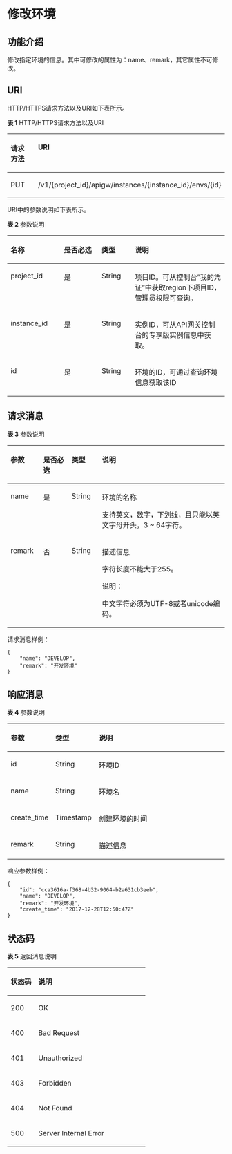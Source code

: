 # 修改环境<a name="apig-phapi-180713053"></a>

## 功能介绍<a name="section37058740"></a>

修改指定环境的信息。其中可修改的属性为：name、remark，其它属性不可修改。

## URI<a name="section65093204"></a>

HTTP/HTTPS请求方法以及URI如下表所示。

**表 1**  HTTP/HTTPS请求方法以及URI

<a name="table7557150"></a>
<table><thead align="left"><tr id="row49653828"><th class="cellrowborder" valign="top" width="20%" id="mcps1.2.3.1.1"><p id="p62537130"><a name="p62537130"></a><a name="p62537130"></a>请求方法</p>
</th>
<th class="cellrowborder" valign="top" width="80%" id="mcps1.2.3.1.2"><p id="p32342740"><a name="p32342740"></a><a name="p32342740"></a>URI</p>
</th>
</tr>
</thead>
<tbody><tr id="row2516266"><td class="cellrowborder" valign="top" width="20%" headers="mcps1.2.3.1.1 "><p id="p2491030"><a name="p2491030"></a><a name="p2491030"></a>PUT</p>
</td>
<td class="cellrowborder" valign="top" width="80%" headers="mcps1.2.3.1.2 "><p id="p446845"><a name="p446845"></a><a name="p446845"></a>/v1/{project_id}/apigw/instances/{instance_id}/envs/{id}</p>
</td>
</tr>
</tbody>
</table>

URI中的参数说明如下表所示。

**表 2**  参数说明

<a name="table36194505"></a>
<table><thead align="left"><tr id="row46126471"><th class="cellrowborder" valign="top" width="24.48755124487551%" id="mcps1.2.5.1.1"><p id="p45256674"><a name="p45256674"></a><a name="p45256674"></a>名称</p>
</th>
<th class="cellrowborder" valign="top" width="17.348265173482652%" id="mcps1.2.5.1.2"><p id="p41911953"><a name="p41911953"></a><a name="p41911953"></a>是否必选</p>
</th>
<th class="cellrowborder" valign="top" width="15.308469153084694%" id="mcps1.2.5.1.3"><p id="p39425021"><a name="p39425021"></a><a name="p39425021"></a>类型</p>
</th>
<th class="cellrowborder" valign="top" width="42.85571442855714%" id="mcps1.2.5.1.4"><p id="p39310093"><a name="p39310093"></a><a name="p39310093"></a>说明</p>
</th>
</tr>
</thead>
<tbody><tr id="row16613714134714"><td class="cellrowborder" valign="top" width="24.48755124487551%" headers="mcps1.2.5.1.1 "><p id="p55878963"><a name="p55878963"></a><a name="p55878963"></a>project_id</p>
</td>
<td class="cellrowborder" valign="top" width="17.348265173482652%" headers="mcps1.2.5.1.2 "><p id="p29902160"><a name="p29902160"></a><a name="p29902160"></a>是</p>
</td>
<td class="cellrowborder" valign="top" width="15.308469153084694%" headers="mcps1.2.5.1.3 "><p id="p6155914"><a name="p6155914"></a><a name="p6155914"></a>String</p>
</td>
<td class="cellrowborder" valign="top" width="42.85571442855714%" headers="mcps1.2.5.1.4 "><p id="p28867016"><a name="p28867016"></a><a name="p28867016"></a>项目ID。可从控制台“我的凭证”中获取region下项目ID，管理员权限可查询。</p>
</td>
</tr>
<tr id="row845691411477"><td class="cellrowborder" valign="top" width="24.48755124487551%" headers="mcps1.2.5.1.1 "><p id="p1780913159538"><a name="p1780913159538"></a><a name="p1780913159538"></a>instance_id</p>
</td>
<td class="cellrowborder" valign="top" width="17.348265173482652%" headers="mcps1.2.5.1.2 "><p id="p9809215115310"><a name="p9809215115310"></a><a name="p9809215115310"></a>是</p>
</td>
<td class="cellrowborder" valign="top" width="15.308469153084694%" headers="mcps1.2.5.1.3 "><p id="p1280914152538"><a name="p1280914152538"></a><a name="p1280914152538"></a>String</p>
</td>
<td class="cellrowborder" valign="top" width="42.85571442855714%" headers="mcps1.2.5.1.4 "><p id="p1880914157537"><a name="p1880914157537"></a><a name="p1880914157537"></a>实例ID，可从API网关控制台的专享版实例信息中获取。</p>
</td>
</tr>
<tr id="row30000937"><td class="cellrowborder" valign="top" width="24.48755124487551%" headers="mcps1.2.5.1.1 "><p id="p14156858"><a name="p14156858"></a><a name="p14156858"></a>id</p>
</td>
<td class="cellrowborder" valign="top" width="17.348265173482652%" headers="mcps1.2.5.1.2 "><p id="p5854888"><a name="p5854888"></a><a name="p5854888"></a>是</p>
</td>
<td class="cellrowborder" valign="top" width="15.308469153084694%" headers="mcps1.2.5.1.3 "><p id="p4483930"><a name="p4483930"></a><a name="p4483930"></a>String</p>
</td>
<td class="cellrowborder" valign="top" width="42.85571442855714%" headers="mcps1.2.5.1.4 "><p id="p27654073"><a name="p27654073"></a><a name="p27654073"></a>环境的ID，可通过查询环境信息获取该ID</p>
</td>
</tr>
</tbody>
</table>

## 请求消息<a name="section48967929"></a>

**表 3**  参数说明

<a name="table25387436"></a>
<table><thead align="left"><tr id="row61507814"><th class="cellrowborder" valign="top" width="15%" id="mcps1.2.5.1.1"><p id="p16077015"><a name="p16077015"></a><a name="p16077015"></a>参数</p>
</th>
<th class="cellrowborder" valign="top" width="13%" id="mcps1.2.5.1.2"><p id="p27169870"><a name="p27169870"></a><a name="p27169870"></a>是否必选</p>
</th>
<th class="cellrowborder" valign="top" width="14.000000000000002%" id="mcps1.2.5.1.3"><p id="p53275824"><a name="p53275824"></a><a name="p53275824"></a>类型</p>
</th>
<th class="cellrowborder" valign="top" width="57.99999999999999%" id="mcps1.2.5.1.4"><p id="p20374503"><a name="p20374503"></a><a name="p20374503"></a>说明</p>
</th>
</tr>
</thead>
<tbody><tr id="row39722075"><td class="cellrowborder" valign="top" width="15%" headers="mcps1.2.5.1.1 "><p id="p63371507"><a name="p63371507"></a><a name="p63371507"></a>name</p>
</td>
<td class="cellrowborder" valign="top" width="13%" headers="mcps1.2.5.1.2 "><p id="p32818456"><a name="p32818456"></a><a name="p32818456"></a>是</p>
</td>
<td class="cellrowborder" valign="top" width="14.000000000000002%" headers="mcps1.2.5.1.3 "><p id="p41049265"><a name="p41049265"></a><a name="p41049265"></a>String</p>
</td>
<td class="cellrowborder" valign="top" width="57.99999999999999%" headers="mcps1.2.5.1.4 "><p id="p36656167"><a name="p36656167"></a><a name="p36656167"></a>环境的名称</p>
<p id="p13017963"><a name="p13017963"></a><a name="p13017963"></a>支持英文，数字，下划线，且只能以英文字母开头，3 ~ 64字符。</p>
</td>
</tr>
<tr id="row39662742"><td class="cellrowborder" valign="top" width="15%" headers="mcps1.2.5.1.1 "><p id="p58565567"><a name="p58565567"></a><a name="p58565567"></a>remark</p>
</td>
<td class="cellrowborder" valign="top" width="13%" headers="mcps1.2.5.1.2 "><p id="p46190492"><a name="p46190492"></a><a name="p46190492"></a>否</p>
</td>
<td class="cellrowborder" valign="top" width="14.000000000000002%" headers="mcps1.2.5.1.3 "><p id="p50442390"><a name="p50442390"></a><a name="p50442390"></a>String</p>
</td>
<td class="cellrowborder" valign="top" width="57.99999999999999%" headers="mcps1.2.5.1.4 "><p id="p59301780"><a name="p59301780"></a><a name="p59301780"></a>描述信息</p>
<p id="p12889592"><a name="p12889592"></a><a name="p12889592"></a>字符长度不能大于255。</p>
<div class="note" id="note3630132716553"><a name="note3630132716553"></a><a name="note3630132716553"></a><span class="notetitle"> 说明： </span><div class="notebody"><p id="p1163010271552"><a name="p1163010271552"></a><a name="p1163010271552"></a>中文字符必须为UTF-8或者unicode编码。</p>
</div></div>
</td>
</tr>
</tbody>
</table>

请求消息样例：

```
{
	"name": "DEVELOP",
	"remark": "开发环境"
}
```

## 响应消息<a name="section6979290"></a>

**表 4**  参数说明

<a name="table62791297"></a>
<table><thead align="left"><tr id="row18005532"><th class="cellrowborder" valign="top" width="20%" id="mcps1.2.4.1.1"><p id="p49161963"><a name="p49161963"></a><a name="p49161963"></a>参数</p>
</th>
<th class="cellrowborder" valign="top" width="20%" id="mcps1.2.4.1.2"><p id="p22696055"><a name="p22696055"></a><a name="p22696055"></a>类型</p>
</th>
<th class="cellrowborder" valign="top" width="60%" id="mcps1.2.4.1.3"><p id="p26441127"><a name="p26441127"></a><a name="p26441127"></a>说明</p>
</th>
</tr>
</thead>
<tbody><tr id="row61356515"><td class="cellrowborder" valign="top" width="20%" headers="mcps1.2.4.1.1 "><p id="p3821844"><a name="p3821844"></a><a name="p3821844"></a>id</p>
</td>
<td class="cellrowborder" valign="top" width="20%" headers="mcps1.2.4.1.2 "><p id="p41133986"><a name="p41133986"></a><a name="p41133986"></a>String</p>
</td>
<td class="cellrowborder" valign="top" width="60%" headers="mcps1.2.4.1.3 "><p id="p43518580"><a name="p43518580"></a><a name="p43518580"></a>环境ID</p>
</td>
</tr>
<tr id="row56122907"><td class="cellrowborder" valign="top" width="20%" headers="mcps1.2.4.1.1 "><p id="p49661582"><a name="p49661582"></a><a name="p49661582"></a>name</p>
</td>
<td class="cellrowborder" valign="top" width="20%" headers="mcps1.2.4.1.2 "><p id="p63165243"><a name="p63165243"></a><a name="p63165243"></a>String</p>
</td>
<td class="cellrowborder" valign="top" width="60%" headers="mcps1.2.4.1.3 "><p id="p16111048"><a name="p16111048"></a><a name="p16111048"></a>环境名</p>
</td>
</tr>
<tr id="row10781706"><td class="cellrowborder" valign="top" width="20%" headers="mcps1.2.4.1.1 "><p id="p902987"><a name="p902987"></a><a name="p902987"></a>create_time</p>
</td>
<td class="cellrowborder" valign="top" width="20%" headers="mcps1.2.4.1.2 "><p id="p6033088"><a name="p6033088"></a><a name="p6033088"></a>Timestamp</p>
</td>
<td class="cellrowborder" valign="top" width="60%" headers="mcps1.2.4.1.3 "><p id="p18918097"><a name="p18918097"></a><a name="p18918097"></a>创建环境的时间</p>
</td>
</tr>
<tr id="row36045152"><td class="cellrowborder" valign="top" width="20%" headers="mcps1.2.4.1.1 "><p id="p33976232"><a name="p33976232"></a><a name="p33976232"></a>remark</p>
</td>
<td class="cellrowborder" valign="top" width="20%" headers="mcps1.2.4.1.2 "><p id="p611392"><a name="p611392"></a><a name="p611392"></a>String</p>
</td>
<td class="cellrowborder" valign="top" width="60%" headers="mcps1.2.4.1.3 "><p id="p49522768"><a name="p49522768"></a><a name="p49522768"></a>描述信息</p>
</td>
</tr>
</tbody>
</table>

响应参数样例：

```
{
	"id": "cca3616a-f368-4b32-9064-b2a631cb3eeb",
	"name": "DEVELOP",
	"remark": "开发环境",
	"create_time": "2017-12-28T12:50:47Z"
}
```

## 状态码<a name="section38058178"></a>

**表 5**  返回消息说明

<a name="table29667622"></a>
<table><thead align="left"><tr id="row33628505"><th class="cellrowborder" valign="top" width="20%" id="mcps1.2.3.1.1"><p id="p39554365"><a name="p39554365"></a><a name="p39554365"></a>状态码</p>
</th>
<th class="cellrowborder" valign="top" width="80%" id="mcps1.2.3.1.2"><p id="p49786990"><a name="p49786990"></a><a name="p49786990"></a>说明</p>
</th>
</tr>
</thead>
<tbody><tr id="row6214355"><td class="cellrowborder" valign="top" width="20%" headers="mcps1.2.3.1.1 "><p id="p33600724"><a name="p33600724"></a><a name="p33600724"></a>200</p>
</td>
<td class="cellrowborder" valign="top" width="80%" headers="mcps1.2.3.1.2 "><p id="p37304155"><a name="p37304155"></a><a name="p37304155"></a>OK</p>
</td>
</tr>
<tr id="row193075"><td class="cellrowborder" valign="top" width="20%" headers="mcps1.2.3.1.1 "><p id="p15639099"><a name="p15639099"></a><a name="p15639099"></a>400</p>
</td>
<td class="cellrowborder" valign="top" width="80%" headers="mcps1.2.3.1.2 "><p id="p58807483"><a name="p58807483"></a><a name="p58807483"></a>Bad Request</p>
</td>
</tr>
<tr id="row59505304"><td class="cellrowborder" valign="top" width="20%" headers="mcps1.2.3.1.1 "><p id="p55200320"><a name="p55200320"></a><a name="p55200320"></a>401</p>
</td>
<td class="cellrowborder" valign="top" width="80%" headers="mcps1.2.3.1.2 "><p id="p42040949"><a name="p42040949"></a><a name="p42040949"></a>Unauthorized</p>
</td>
</tr>
<tr id="row42824223"><td class="cellrowborder" valign="top" width="20%" headers="mcps1.2.3.1.1 "><p id="p46210066"><a name="p46210066"></a><a name="p46210066"></a>403</p>
</td>
<td class="cellrowborder" valign="top" width="80%" headers="mcps1.2.3.1.2 "><p id="p52027845"><a name="p52027845"></a><a name="p52027845"></a>Forbidden</p>
</td>
</tr>
<tr id="row65597422"><td class="cellrowborder" valign="top" width="20%" headers="mcps1.2.3.1.1 "><p id="p11790948"><a name="p11790948"></a><a name="p11790948"></a>404</p>
</td>
<td class="cellrowborder" valign="top" width="80%" headers="mcps1.2.3.1.2 "><p id="p15542768"><a name="p15542768"></a><a name="p15542768"></a>Not Found</p>
</td>
</tr>
<tr id="row5667184"><td class="cellrowborder" valign="top" width="20%" headers="mcps1.2.3.1.1 "><p id="p56388789"><a name="p56388789"></a><a name="p56388789"></a>500</p>
</td>
<td class="cellrowborder" valign="top" width="80%" headers="mcps1.2.3.1.2 "><p id="p14947689"><a name="p14947689"></a><a name="p14947689"></a>Server Internal Error</p>
</td>
</tr>
</tbody>
</table>

